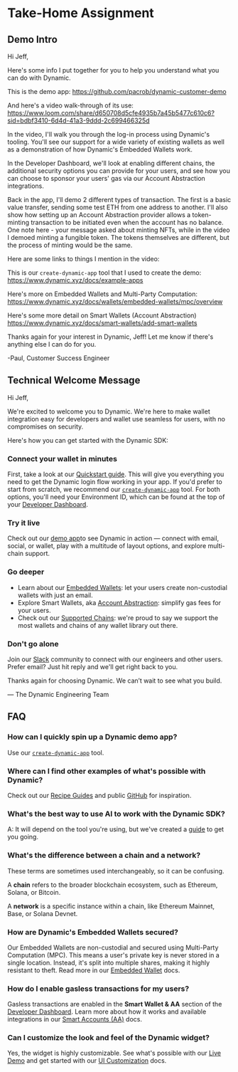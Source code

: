 # Take-Home Assignment

## Demo Intro

Hi Jeff,

Here's some info I put together for you to help you understand what you can do with Dynamic.

This is the demo app: https://github.com/pacrob/dynamic-customer-demo

And here's a video walk-through of its use: https://www.loom.com/share/d650708d5cfe4935b7a45b5477c610c6?sid=bdbf3410-6d4d-41a3-9ddd-2c699466325d

In the video, I'll walk you through the log-in process using Dynamic's tooling. You'll see our support for a wide variety of existing wallets as well as a demonstration of how Dynamic's Embedded Wallets work.

In the Developer Dashboard, we'll look at enabling different chains, the additional security options you can provide for your users, and see how you can choose to sponsor your users' gas via our Account Abstraction integrations.

Back in the app, I'll demo 2 different types of transaction. The first is a basic value transfer, sending some test ETH from one address to another. I'll also show how setting up an Account Abstraction provider allows a token-minting transaction to be initiated even when the account has no balance. One note here - your message asked about minting NFTs, while in the video I demoed minting a fungible token. The tokens themselves are different, but the process of minting would be the same.

Here are some links to things I mention in the video:

This is our `create-dynamic-app` tool that I used to create the demo:
https://www.dynamic.xyz/docs/example-apps

Here's more on Embedded Wallets and Multi-Party Computation:
https://www.dynamic.xyz/docs/wallets/embedded-wallets/mpc/overview

Here's some more detail on Smart Wallets (Account Abstraction)
https://www.dynamic.xyz/docs/smart-wallets/add-smart-wallets

Thanks again for your interest in Dynamic, Jeff! Let me know if there's anything else I can do for you.

-Paul, Customer Success Engineer

## Technical Welcome Message

Hi Jeff,

We're excited to welcome you to Dynamic. We're here to make wallet integration easy for developers and wallet use seamless for users, with no compromises on security.

Here's how you can get started with the Dynamic SDK:

### Connect your wallet in minutes

First, take a look at our [Quickstart guide](https://www.dynamic.xyz/docs/quickstart). This will give you everything you need to get the Dynamic login flow working in your app. If you'd prefer to start from scratch, we recommend our [`create-dynamic-app`](https://www.dynamic.xyz/docs/example-apps#create-dynamic-app) tool. For both options, you'll need your Environment ID, which can be found at the top of your [Developer Dashboard](https://app.dynamic.xyz/dashboard/).

### Try it live

Check out our [demo app](https://demo.dynamic.xyz/)to see Dynamic in action — connect with email, social, or wallet, play with a multitude of layout options, and explore multi-chain support.  

### Go deeper

- Learn about our [Embedded Wallets](https://www.dynamic.xyz/docs/wallets/embedded-wallets/mpc/overview): let your users create non-custodial wallets with just an email.
- Explore Smart Wallets, aka [Account Abstraction](https://www.dynamic.xyz/docs/smart-wallets/add-smart-wallets): simplify gas fees for your users.
- Check out our [Supported Chains](https://www.dynamic.xyz/docs/chains/enabling-chains): we're proud to say we support the most wallets and chains of any wallet library out there.

### Don't go alone

Join our [Slack](https://www.dynamic.xyz/slack) community to connect with our engineers and other users. Prefer email? Just hit reply and we'll get right back to you.

Thanks again for choosing Dynamic. We can’t wait to see what you build.

— The Dynamic Engineering Team

## FAQ

### How can I quickly spin up a Dynamic demo app?

Use our [`create-dynamic-app`](https://www.dynamic.xyz/docs/example-apps#create-dynamic-app) tool.

### Where can I find other examples of what's possible with Dynamic?

Check out our  [Recipe Guides](https://www.dynamic.xyz/docs/guides/recipes)  and public [GitHub](https://github.com/orgs/dynamic-labs/repositories) for inspiration.

### What's the best way to use AI to work with the Dynamic SDK?

A: It will depend on the tool you're using, but we've created a [guide](https://www.dynamic.xyz/docs/ai/developing-with-ai) to get you going.

### What's the difference between a chain and a network?

These terms are sometimes used interchangeably, so it can be confusing.

A **chain** refers to the broader blockchain ecosystem, such as Ethereum, Solana, or Bitcoin.

A **network** is a specific instance within a chain, like Ethereum Mainnet, Base, or Solana Devnet.

### How are Dynamic's Embedded Wallets secured?

Our Embedded Wallets are non-custodial and secured using Multi-Party Computation (MPC). This means a user's private key is never stored in a single location. Instead, it's split into multiple shares, making it highly resistant to theft. Read more in our [Embedded Wallet](https://www.dynamic.xyz/docs/wallets/embedded-wallets/mpc/overview) docs.

### How do I enable gasless transactions for my users?

Gasless transactions are enabled in the **Smart Wallet & AA** section of the [Developer Dashboard](https://app.dynamic.xyz/dashboard/smart-wallets). Learn more about how it works and available integrations in our [Smart Accounts (AA)](https://www.dynamic.xyz/docs/smart-wallets/add-smart-wallets) docs.

### Can I customize the look and feel of the Dynamic widget?

Yes, the widget is highly customizable. See what's possible with our [Live Demo](https://demo.dynamic.xyz/) and get started with our [UI Customization](https://www.dynamic.xyz/docs/design-customizations/customizing-ui) docs.
